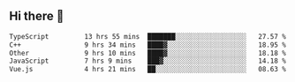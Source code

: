 ## Hi there 👋

<!--START_SECTION:waka-->

```txt
TypeScript         13 hrs 55 mins  ███████░░░░░░░░░░░░░░░░░░   27.57 %
C++                9 hrs 34 mins   ████▓░░░░░░░░░░░░░░░░░░░░   18.95 %
Other              9 hrs 10 mins   ████▓░░░░░░░░░░░░░░░░░░░░   18.18 %
JavaScript         7 hrs 9 mins    ███▓░░░░░░░░░░░░░░░░░░░░░   14.18 %
Vue.js             4 hrs 21 mins   ██░░░░░░░░░░░░░░░░░░░░░░░   08.63 %
```

<!--END_SECTION:waka-->
